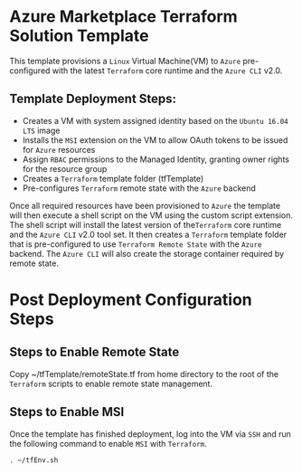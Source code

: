 Azure Marketplace Terraform Solution Template
===

This template provisions a `Linux` Virtual Machine(VM) to `Azure` pre-configured with the latest `Terraform` core runtime and the `Azure CLI` v2.0.

Template Deployment Steps:
---
* Creates a VM with system assigned identity based on the `Ubuntu 16.04 LTS` image
* Installs the `MSI` extension on the VM to allow OAuth tokens to be issued for `Azure` resources
* Assign `RBAC` permissions to the Managed Identity, granting owner rights for the resource group
* Creates a `Terraform` template folder (tfTemplate)
* Pre-configures `Terraform` remote state with the `Azure` backend

Once all required resources have been provisioned to `Azure` the template will then execute a shell script on the VM using the custom script extension. The shell script will install the latest version of the`Terraform` core runtime and the `Azure CLI` v2.0 tool set. It then creates a `Terraform` template folder that is pre-configured to use `Terraform Remote State` with the `Azure` backend. The `Azure CLI` will also create the storage container required by remote state.

Post Deployment Configuration Steps
===
Steps to Enable Remote State
---
Copy ~/tfTemplate/remoteState.tf from home directory to the root of the `Terraform` scripts to enable remote state management.

Steps to Enable MSI
---
Once the template has finished deployment, log into the VM via `SSH` and run the following command to enable `MSI` with `Terraform`.

```bash
. ~/tfEnv.sh
```
